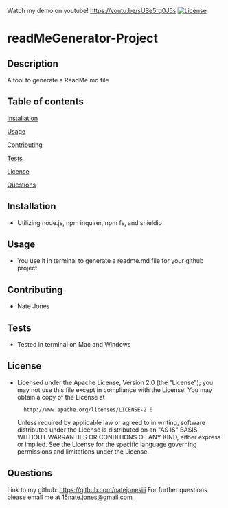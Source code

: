 Watch my demo on youtube! https://youtu.be/sUSe5rq0J5s
[![License](https://img.shields.io/badge/License-Apache%202.0-blue.svg)](https://opensource.org/licenses/Apache-2.0)
# readMeGenerator-Project                   

## Description
A tool to generate a ReadMe.md file

## Table of contents 
[Installation](#installation)

[Usage](#usage)

[Contributing](#contributing)

[Tests](#tests)

[License](#license)

[Questions](#questions)

## Installation
- Utilizing node.js, npm inquirer, npm fs, and shieldio

## Usage
- You use it in terminal to generate a readme.md file for your github project

## Contributing
- Nate Jones

## Tests
- Tested in terminal on Mac and Windows

## License
- Licensed under the Apache License, Version 2.0 (the "License");
    you may not use this file except in compliance with the License.
    You may obtain a copy of the License at
    
        http://www.apache.org/licenses/LICENSE-2.0
    
    Unless required by applicable law or agreed to in writing, software
    distributed under the License is distributed on an "AS IS" BASIS,
    WITHOUT WARRANTIES OR CONDITIONS OF ANY KIND, either express or implied.
    See the License for the specific language governing permissions and
    limitations under the License.

## Questions

Link to my github: https://github.com/natejonesiii
For further questions please email me at 15nate.jones@gmail.com
